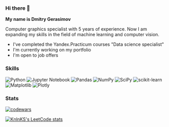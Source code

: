 ### Hi there 👋

**My name is Dmitry Gerasimov**

Computer graphics specialist with 5 years of experience. Now I am expanding my skills in the field of machine learning and computer vision. 

- I've completed the Yandex.Practicum courses "Data science specialist"
- I'm currently working on my portfolio
- I'm open to job offers

<!--
**ClubsSuit/ClubsSuit** is a ✨ _special_ ✨ repository because its `README.md` (this file) appears on your GitHub profile.
Here are some ideas to get you started:

- 🔭 I’m currently working on ...
- 🌱 I’m currently learning ...
- 👯 I’m looking to collaborate on ...
- 🤔 I’m looking for help with ...
- 💬 Ask me about ...
- 📫 How to reach me: ...
- 😄 Pronouns: ...
- ⚡ Fun fact: ...
-->


### Skills
![Python](https://img.shields.io/badge/python-3670A0?style=for-the-badge&logo=python&logoColor=ffdd54)
![Jupyter Notebook](https://img.shields.io/badge/jupyter-%23FA0F00.svg?style=for-the-badge&logo=jupyter&logoColor=white)
![Pandas](https://img.shields.io/badge/pandas-%23150458.svg?style=for-the-badge&logo=pandas&logoColor=white)
![NumPy](https://img.shields.io/badge/numpy-%23013243.svg?style=for-the-badge&logo=numpy&logoColor=white)
![SciPy](https://img.shields.io/badge/SciPy-%230C55A5.svg?style=for-the-badge&logo=scipy&logoColor=%white)
![scikit-learn](https://img.shields.io/badge/scikit--learn-%23F7931E.svg?style=for-the-badge&logo=scikit-learn&logoColor=white)
![Matplotlib](https://img.shields.io/badge/Matplotlib-%23ffffff.svg?style=for-the-badge&logo=Matplotlib&logoColor=black)
![Plotly](https://img.shields.io/badge/Plotly-%233F4F75.svg?style=for-the-badge&logo=plotly&logoColor=white)
<!--![TensorFlow](https://img.shields.io/badge/TensorFlow-%23FF6F00.svg?style=for-the-badge&logo=TensorFlow&logoColor=white)
![PyTorch](https://img.shields.io/badge/PyTorch-%23EE4C2C.svg?style=for-the-badge&logo=PyTorch&logoColor=white)
![Keras](https://img.shields.io/badge/Keras-%23D00000.svg?style=for-the-badge&logo=Keras&logoColor=white)
![mlflow](https://img.shields.io/badge/mlflow-%23d9ead3.svg?style=for-the-badge&logo=numpy&logoColor=blue)
-->

### Stats
[![codewars](https://www.codewars.com/users/ClubsSuit/badges/small)](https://www.codewars.com/users/ClubsSuit) 

[![KnlnKS's LeetCode stats](https://leetcode-stats-six.vercel.app/api?username=DmitryGerasimov&theme=dark)](https://github.com/KnlnKS/leetcode-stats)

<!-- ссылка на kaggle
![dmitrygerasimov](https://road-to-kaggle-grandmaster.vercel.app/api/simple/dmitrygerasimov)
![competition](https://road-to-kaggle-grandmaster.vercel.app/api/badges/dmitrygerasimov/competition)
![dataset](https://road-to-kaggle-grandmaster.vercel.app/api/badges/dmitrygerasimov/dataset)
![notebook](https://road-to-kaggle-grandmaster.vercel.app/api/badges/dmitrygerasimov/notebook)
![discussion](https://road-to-kaggle-grandmaster.vercel.app/api/badges/dmitrygerasimov/discussion)
-->
